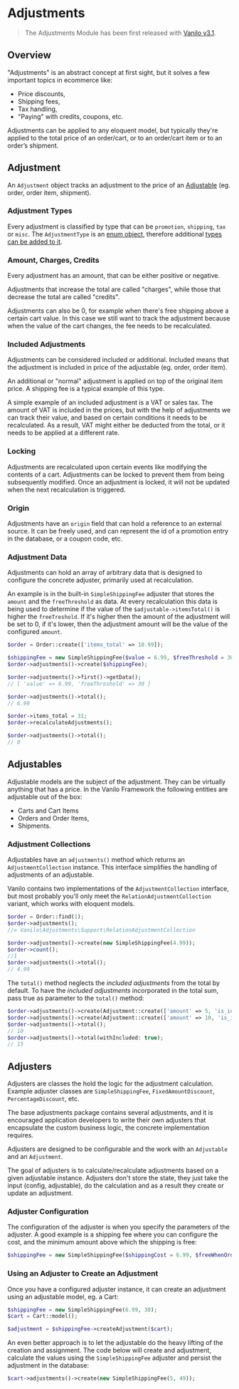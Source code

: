 # Adjustments

> The Adjustments Module has been first released with [Vanilo v3.1](releases.md).

## Overview

"Adjustments" is an abstract concept at first sight, but it solves a few
important topics in ecommerce like:

- Price discounts,
- Shipping fees,
- Tax handling,
- "Paying" with credits, coupons, etc.

Adjustments can be applied to any eloquent model, but typically they're
applied to the total price of an order/cart, or to an order/cart item or
to an order’s shipment.

## Adjustment

An `Adjustment` object tracks an adjustment to the price of an
[Adjustable](#adjustables) (eg. order, order item, shipment).

### Adjustment Types

Every adjustment is classified by type that can be `promotion`,
`shipping`, `tax` or `misc`. The `AdjustmentType` is an
[enum object](enums.md), therefore additional
[types can be added to it](enums.md#customizing-enums).

### Amount, Charges, Credits

Every adjustment has an amount, that can be either positive or negative.

Adjustments that increase the total are called "charges", while those
that decrease the total are called "credits".

Adjustments can also be 0, for example when there's free shipping above
a certain cart value. In this case we still want to track the adjustment
because when the value of the cart changes, the fee needs to be
recalculated.

### Included Adjustments

Adjustments can be considered included or additional. Included means
that the adjustment is included in price of the adjustable
(eg. order, order item).

An additional or "normal" adjustment is applied on top of the original
item price. A shipping fee is a typical example of this type.

A simple example of an included adjustment is a VAT or sales tax.
The amount of VAT is included in the prices, but with the help of
adjustments we can track their value, and based on certain conditions
it needs to be recalculated. As a result, VAT might either be deducted
from the total, or it needs to be applied at a different rate.

### Locking

Adjustments are recalculated upon certain events like modifying the
contents of a cart. Adjustments can be locked to prevent them from being
subsequently modified. Once an adjustment is locked, it will not be
updated when the next recalculation is triggered.

### Origin

Adjustments have an `origin` field that can hold a reference to an
external source. It can be freely used, and can represent the id of a
promotion entry in the database, or a coupon code, etc.

### Adjustment Data

Adjustments can hold an array of arbitrary data that is designed to
configure the concrete adjuster, primarily used at recalculation.

An example is in the built-in `SimpleShippingFee` adjuster that stores
the `amount` and the `freeThreshold` as data. At every recalculation
this data is being used to determine if the value of the
`$adjustable->itemsTotal()` is higher the `freeTreshold`. If it's higher
then the amount of the adjustment will be set to 0, if it's lower, then
the adjustment amount will be the value of the configured `amount`.

```php
$order = Order::create(['items_total' => 10.99]);

$shippingFee = new SimpleShippingFee($value = 6.99, $freeThreshold = 30);
$order->adjustments()->create($shippingFee);

$order->adjustments()->first()->getData();
// [ 'value' => 6.99, 'freeThreshold' => 30 ]

$order->adjustments()->total();
// 6.99

$order->items_total = 31;
$order->recalculateAdjustments();

$order->adjustments()->total();
// 0
```

## Adjustables

Adjustable models are the subject of the adjustment. They can be
virtually anything that has a price. In the Vanilo Framework the
following entities are adjustable out of the box:

- Carts and Cart Items
- Orders and Order Items,
- Shipments.

### Adjustment Collections

Adjustables have an `adjustments()` method which returns an `AdjustmentCollection` instance.
This interface simplifies the handling of adjustments of an adjustable.

Vanilo contains two implementations of the `AdjustmentCollection` interface, but most probably
you'll only meet the `RelationAdjustmentCollection` variant, which works with eloquent models.

```php
$order = Order::find(1);
$order->adjustments();
//= Vanilo\Adjustments\Support\RelationAdjustmentCollection

$order->adjustments()->create(new SimpleShippingFee(4.99));
$order->count();
//1
$order->adjustments()->total();
// 4.99
```

The `total()` method neglects the _included adjustments_ from the total by default.
To have the _included adjustments_ incorporated in the total sum, pass true as parameter to the `total()` method:

```php
$order->adjustments()->create(Adjustment::create(['amount' => 5, 'is_included' => true]));
$order->adjustments()->create(Adjustment::create(['amount' => 10, 'is_included' => false]));
$order->adjustments()->total();
// 10
$order->adjustments()->total(withIncluded: true);
// 15
```

## Adjusters

Adjusters are classes the hold the logic for the adjustment calculation.
Example adjuster classes are `SimpleShippingFee`, `FixedAmountDiscount`,
`PercentageDiscount`, etc.

The base adjustments package contains several adjustments, and it is
encouraged application developers to write their own adjusters that
encapsulate the custom business logic, the concrete implementation
requires.

Adjusters are designed to be configurable and the work with an
`Adjustable` and an `Adjustment`.

The goal of adjusters is to calculate/recalculate adjustments based on
a given adjustable instance. Adjusters don't store the state, they just
take the input (config, adjustable), do the calculation and as a result
they create or update an adjustment.

### Adjuster Configuration

The configuration of the adjuster is when you specify the parameters of
the adjuster. A good example is a shipping fee where you can configure
the cost, and the minimum amount above which the shipping is free:

```php
$shippingFee = new SimpleShippingFee($shippingCost = 6.99, $freeWhenOrderValueIsMoreThan = 30);
```

### Using an Adjuster to Create an Adjustment

Once you have a configured adjuster instance, it can create an
adjustment using an adjustable model, eg. a Cart:

```php
$shippingFee = new SimpleShippingFee(6.99, 30);
$cart = Cart::model();

$adjustment = $shippingFee->createAdjustment($cart);
```

An even better approach is to let the adjustable do the heavy lifting of
the creation and assignment. The code below will create and adjustment,
calculate the values using the `SimpleShippingFee` adjuster and persist
the adjustment in the database:

```php
$cart->adjustments()->create(new SimpleShippingFee(5, 49));
```

